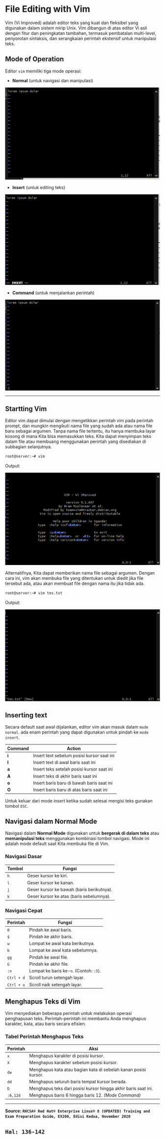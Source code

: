 # File Editing with Vim

Vim (Vi Improved) adalah editor teks yang kuat dan fleksibel yang digunakan dalam sistem mirip Unix. Vim dibangun di atas editor Vi asli dengan fitur dan peningkatan tambahan, termasuk pembatalan multi-level, penyorotan sintaksis, dan serangkaian perintah ekstensif untuk manipulasi teks.

## Mode of Operation

Editor `vim` memiliki tiga mode operasi:

- **Normal** (untuk navigasi dan manipulasi)

![1734410516930](image/EditingFileswithVim/1734410516930.png)

- **Insert** (untuk editing teks)

![1734410555337](image/EditingFileswithVim/1734410555337.png)

- **Command** (untuk menjalankan perintah)

![1734410595186](image/EditingFileswithVim/1734410595186.png)

---

## Startting Vim

Editor vim dapat dimulai dengan mengetikkan perintah vim pada perintah prompt, dan mungkin mengikuti nama file yang sudah ada atau nama file baru sebagai argumen. Tanpa nama file tertentu, itu hanya membuka layar kosong di mana Kita bisa memasukkan teks. Kita dapat menyimpan teks dalam file atau membuang menggunakan perintah yang disediakan di subbagian selanjutnya.

```bash
root@server:~# vim
```

Output:

![1734406443266](image/EditingFileswithVim/1734406443266.png)

Alternatifnya, Kita dapat memberikan nama file sebagai argumen. Dengan cara ini, vim akan membuka file yang ditentukan untuk diedit jika file tersebut ada, atau  akan membuat file dengan  nama itu jika tidak ada.

```bash
root@server:~# vim tes.txt
```

Output:

![1734406672841](image/EditingFileswithVim/1734406672841.png)

## Inserting text

Secara default saat awal dijalankan, editor vim akan masuk dalam `mode normal`. ada enam perintah yang dapat digunakan untuk pindah ke `mode insert`.

| Command | Action                                     |
|---------|--------------------------------------------|
| **i**   | Insert text sebelum posisi kursor saat ini |
| **I**   | Insert text di awal baris saat ini         |
| **a**   | Insert teks setelah posisi kursor saat ini |
| **A**   | Insert teks di akhir baris saat ini        |
| **o**   | Insert baris baru di bawah baris  saat ini |
| **O**   | Insert baris baru di atas baris saat ini   |

Untuk keluar dari mode insert ketika sudah selesai mengisi teks gunakan tombol `ESC`.

## Navigasi dalam Normal Mode

Navigasi dalam **Normal Mode** digunakan untuk **bergerak di dalam teks** atau **memanipulasi teks** menggunakan kombinasi tombol navigasi. Mode ini adalah mode default saat Kita membuka file di Vim.

### **Navigasi Dasar**  
| Tombol          | Fungsi                                   |
|-----------------|------------------------------------------|
| `h`            | Geser kursor ke kiri.                    |
| `l`            | Geser kursor ke kanan.                   |
| `j`            | Geser kursor ke bawah (baris berikutnya).|
| `k`            | Geser kursor ke atas (baris sebelumnya). |

### **Navigasi Cepat**  
| Perintah        | Fungsi                                   |
|-----------------|------------------------------------------|
| `0`            | Pindah ke awal baris.                    |
| `$`            | Pindah ke akhir baris.                   |
| `w`            | Lompat ke awal kata berikutnya.          |
| `b`            | Lompat ke awal kata sebelumnya.          |
| `gg`           | Pindah ke awal file.                     |
| `G`            | Pindah ke akhir file.                    |
| `:n`           | Lompat ke baris ke-`n`. (Contoh: `:5`).   |
| `Ctrl + d`     | Scroll turun setengah layar.             |
| `Ctrl + u`     | Scroll naik setengah layar.              |

## **Menghapus Teks di Vim**

Vim menyediakan beberapa perintah untuk melakukan operasi penghapusan teks. Perintah-perintah ini membantu Anda menghapus karakter, kata, atau baris secara efisien.


### **Tabel Perintah Menghapus Teks**

| **Perintah**   | **Aksi**                                                             |
|----------------|----------------------------------------------------------------------|
| `x`           | Menghapus karakter di posisi kursor.                                 |
| `X`           | Menghapus karakter sebelum posisi kursor.                            |
| `dw`          | Menghapus kata atau bagian kata di sebelah kanan posisi kursor.      |
| `dd`          | Menghapus seluruh baris tempat kursor berada.                        |
| `D`           | Menghapus teks dari posisi kursor hingga akhir baris saat ini.       |
| `:6,12d`      | Menghapus baris 6 hingga baris 12. *(Mode Command)*                  |

---

**Source: `RHCSA® Red Hat® Enterprise Linux® 8 (UPDATED) Training and Exam Preparation Guide, EX200, Edisi Kedua, November 2020`**

`Hal: 136-142`
---
